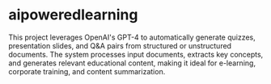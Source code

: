 # aipoweredlearning
This project leverages OpenAI's GPT-4 to automatically generate quizzes, presentation slides, and Q&amp;A pairs from structured or unstructured documents. The system processes input documents, extracts key concepts, and generates relevant educational content, making it ideal for e-learning, corporate training, and content summarization.
